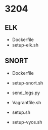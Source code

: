 # 3204

## ELK
  - Dockerfile
  - setup-elk.sh

## SNORT
  - Dockerfile
  - setup-snort.sh
  - send_logs.py


- Vagrantfile.sh
- setup.sh
- setup-vyos.sh
